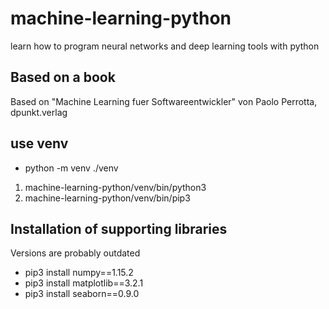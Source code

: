 # machine-learning-python
learn how to program neural networks and deep learning tools with python


## Based on a book
Based on "Machine Learning fuer Softwareentwickler" von Paolo Perrotta, dpunkt.verlag

## use venv
* python -m venv ./venv
1. machine-learning-python/venv/bin/python3
2. machine-learning-python/venv/bin/pip3

## Installation of supporting libraries
Versions are probably outdated
* pip3 install numpy==1.15.2
* pip3 install matplotlib==3.2.1
* pip3 install seaborn==0.9.0
